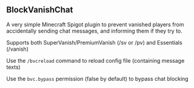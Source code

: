 ## BlockVanishChat
A very simple Minecraft Spigot plugin to prevent vanished players from accidentally sending chat messages, and informing them if they try to.

Supports both SuperVanish/PremiumVanish (/sv or /pv) and Essentials (/vanish) 

Use the `/bvcreload` command to reload config file (containing message texts)

Use the `bvc.bypass` permission (false by default) to bypass chat blocking